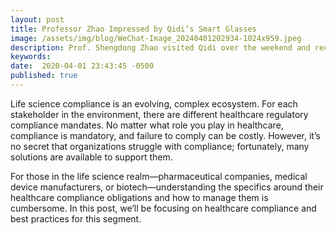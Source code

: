 ```yaml
---
layout: post
title: Professor Zhao Impressed by Qidi’s Smart Glasses
image: /assets/img/blog/WeChat-Image_20240401202934-1024x959.jpeg
description: Prof. Shengdong Zhao visited Qidi over the weekend and received their latest smart glasses, Qidi One Infinity Edition. Impressed, he noted it closely aligns with his vision of Heads-up Computing.
keywords: 
date:  2020-04-01 23:43:45 -0500
published: true
---
```



Life science compliance is an evolving, complex ecosystem. For each stakeholder in the environment, there are different healthcare regulatory compliance mandates. No matter what role you play in healthcare, compliance is mandatory, and failure to comply can be costly. However, it’s no secret that organizations struggle with compliance; fortunately, many solutions are available to support them.

For those in the life science realm—pharmaceutical companies, medical device manufacturers, or biotech—understanding the specifics around their healthcare compliance obligations and how to manage them is cumbersome. In this post, we’ll be focusing on healthcare compliance and best practices for this segment.



